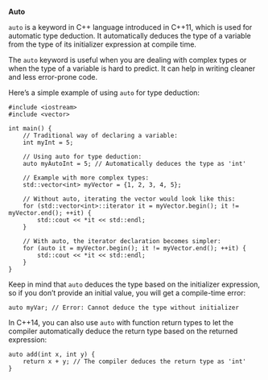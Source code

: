 **Auto**

`auto` is a keyword in C++ language introduced in C++11, which is used for automatic type deduction. It automatically deduces the type of a variable from the type of its initializer expression at compile time.

The `auto` keyword is useful when you are dealing with complex types or when the type of a variable is hard to predict. It can help in writing cleaner and less error-prone code.

Here’s a simple example of using `auto` for type deduction:

```
#include <iostream>
#include <vector>

int main() {
    // Traditional way of declaring a variable:
    int myInt = 5;

    // Using auto for type deduction:
    auto myAutoInt = 5; // Automatically deduces the type as 'int'

    // Example with more complex types:
    std::vector<int> myVector = {1, 2, 3, 4, 5};

    // Without auto, iterating the vector would look like this:
    for (std::vector<int>::iterator it = myVector.begin(); it != myVector.end(); ++it) {
        std::cout << *it << std::endl;
    }

    // With auto, the iterator declaration becomes simpler:
    for (auto it = myVector.begin(); it != myVector.end(); ++it) {
        std::cout << *it << std::endl;
    }
}
```

Keep in mind that `auto` deduces the type based on the initializer expression, so if you don’t provide an initial value, you will get a compile-time error:

```
auto myVar; // Error: Cannot deduce the type without initializer
```

In C++14, you can also use `auto` with function return types to let the compiler automatically deduce the return type based on the returned expression:

```
auto add(int x, int y) {
    return x + y; // The compiler deduces the return type as 'int'
}
```